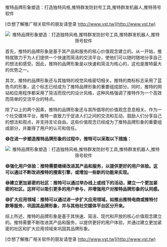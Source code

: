推特品牌形象塑造：打造独特风格,推特群发防封号工具,推特群发机器人,推特筛号软件

[😍想了解推广相关软件的朋友请登录 http://www.vst.tw](http://www.vst.tw)

 <center><img src="https://vst.tw/MP4/tuiguang/png/0.png" alt="推特品牌形象塑造：打造独特风格,推特群发防封号工具,推特群发机器人,推特筛号软件"></center>

首先，推特的品牌形象是基于其产品和服务的核心价值观念建立的。从一开始，推特就致力于为人们提供一个快速而简洁的交流平台，使他们可以随时随地分享自己的想法和感受。因此，推特的品牌形象是以快速和简洁为核心的，这也是推特最大的优势之一。

其次，推特的品牌形象还与其独特的视觉风格密切相关。推特的商标标志采用了蓝色鸟的形象，这个标志已经成为了推特品牌形象的重要组成部分。同时，推特的网站和应用程序都采用了简洁而现代的设计风格，这种风格强调了推特作为一个高效而简单的交流平台的特点。

除了以上的两个因素，推特的品牌形象还与其所倡导的价值观念息息相关。作为一个社交媒体平台，推特一直致力于促进人们之间的交流和互动，鼓励人们分享自己的想法和观点，并支持言论自由。这些价值观念已经成为了推特品牌形象的重要组成部分，并赢得了用户的认可和信任。

**😄在进一步塑造推特品牌形象的过程中，推特可以采取以下措施：**

 <center><img src="https://vst.tw/MP4/tuiguang/png/7.png" alt="推特品牌形象塑造：打造独特风格,推特群发防封号工具,推特群发机器人,推特筛号软件"></center>

**😄强化用户体验：推特需要继续改进其产品和服务，以提供更好的用户体验。这可以通过不断改进推特的搜索引擎，或增加一些新的功能来实现。**

**😄建立更加紧密的社区：推特可以通过举办线上或线下的活动，建立一个更加紧密的社区。这样可以吸引更多的用户参与，并增强用户对推特品牌形象的认同感。**

**😄扩大应用领域：推特可以通过进一步扩大应用领域，如推出推特电商或推特付款等服务，巩固其品牌形象，并与其他社交媒体平台区分开来。**

综上所述，推特的品牌形象是基于其快速、简洁、现代和开放的核心价值观念建立的。推特需要不断改进其产品和服务，以提供更好的用户体验，并通过建立更加紧密的社区和扩大应用领域来巩固其品牌形象。

[😍想了解推广相关软件的朋友请登录 http://www.vst.tw](http://www.vst.tw)



